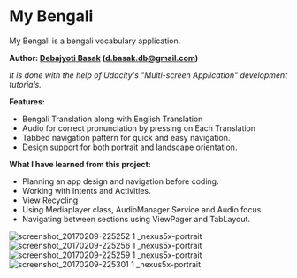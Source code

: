 # My Bengali
My Bengali is a bengali vocabulary application. 

**Author: [Debajyoti Basak](https://www.linkedin.com/in/debajyoti-basak-698981119 "LinkedIn Profile") (d.basak.db@gmail.com)**

_It is done with the help of Udacity's "Multi-screen Application" development tutorials._

**Features:**
- Bengali Translation along with English Translation
- Audio for correct pronunciation by pressing on Each Translation 
- Tabbed navigation pattern for quick and easy navigation.
- Design support for both portrait and landscape orientation.

**What I have learned from this project:**
- Planning an app design and navigation before coding.
- Working with Intents and Activities.
- View Recycling
- Using Mediaplayer class, AudioManager Service and Audio focus 
- Navigating between sections using ViewPager and TabLayout.

![screenshot_20170209-225252 1 _nexus5x-portrait](https://cloud.githubusercontent.com/assets/16916934/22797359/ec96da10-ef23-11e6-8128-50a3ac4b27ad.png)
![screenshot_20170209-225256 1 _nexus5x-portrait](https://cloud.githubusercontent.com/assets/16916934/22797377/0024dc4e-ef24-11e6-8067-72154e555e71.png)
![screenshot_20170209-225259 1 _nexus5x-portrait](https://cloud.githubusercontent.com/assets/16916934/22797390/0dfc04b4-ef24-11e6-9791-188af0a11928.png)
![screenshot_20170209-225301 1 _nexus5x-portrait](https://cloud.githubusercontent.com/assets/16916934/22797410/22bcd86a-ef24-11e6-9549-ba3e7a8b8032.png)

